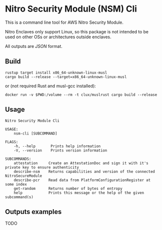 # Nitro Security Module (NSM) Cli

This is a command line tool for AWS Nitro Security Module.

Nitro Enclaves only support Linux, so this package is not intended to be used on other OSs or architectures outside enclaves.

All outputs are _JSON_ format.


## Build

```shell script
rustup target install x86_64-unknown-linux-musl
cargo build --release --target=x86_64-unknown-linux-musl
```

or (not required Rust and musl-gcc installed): 

```shell script
docker run -v $PWD:/volume --rm -t clux/muslrust cargo build --release
```

## Usage

```console
Nitro Security Module Cli

USAGE:
    nsm-cli [SUBCOMMAND]

FLAGS:
    -h, --help       Prints help information
    -V, --version    Prints version information

SUBCOMMANDS:
    attestation     Create an AttestationDoc and sign it with it's private key to ensure authenticity
    describe-nsm    Returns capabilities and version of the connected NitroSecureModule
    describe-pcr    Read data from PlatformConfigurationRegister at some index
    get-random      Returns number of bytes of entropy
    help            Prints this message or the help of the given subcommand(s)
```

## Outputs examples

TODO
